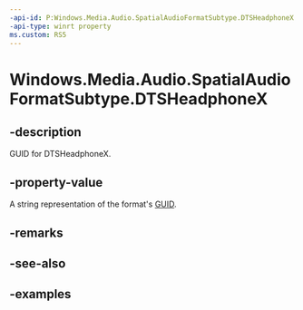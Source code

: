 ```yaml
---
-api-id: P:Windows.Media.Audio.SpatialAudioFormatSubtype.DTSHeadphoneX
-api-type: winrt property
ms.custom: RS5
---
```


<!-- Property syntax.
public string DTSHeadphoneX { get; }
-->

# Windows.Media.Audio.SpatialAudioFormatSubtype.DTSHeadphoneX

## -description
GUID for DTSHeadphoneX.

## -property-value
A string representation of the format's [GUID](/windows/win32/api/guiddef/ns-guiddef-guid).

## -remarks

## -see-also

## -examples

